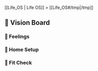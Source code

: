[[Life_OS | Life OS]] > [[Life_OS#/tmp|/tmp]]

<!-- Vision Board: Collection of pictures that provide inspiration, or a rough idea of future plans. Use this when your ideas can't be expressed in words. -->

## 💜 Vision Board



### 💓 Feelings



### 🏡 Home Setup



### 👔 Fit Check

